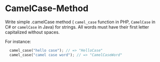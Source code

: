 # CamelCase-Method
Write simple .camelCase method ( `camel_case` function in PHP, `CamelCase` in C# or `camelCase` in Java) for strings. All words must have their first letter capitalized without spaces.

For instance:

```Rust
  camel_case("hello case"); // => "HelloCase"
  camel_case("camel case word"); // => "CamelCaseWord"
```
